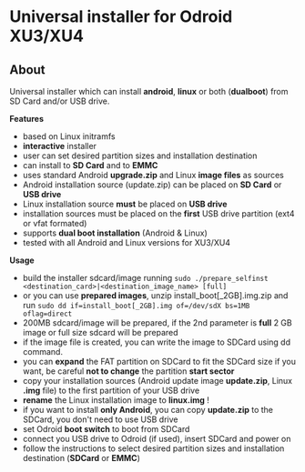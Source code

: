 Universal installer for Odroid XU3/XU4
======================================

About
-----

Universal installer which can install **android**, **linux** or both (**dualboot**) from SD Card and/or USB drive.

**Features**

- based on Linux initramfs
- **interactive** installer
- user can set desired partition sizes and installation destination
- can install to **SD Card** and to **EMMC**
- uses standard Android **upgrade.zip** and Linux **image files** as sources
- Android installation source (update.zip) can be placed on **SD Card** or **USB drive**
- Linux installation source **must** be placed on **USB drive**
- installation sources must be placed on the **first** USB drive partition (ext4 or vfat formated)
- supports **dual boot installation** (Android & Linux)
- tested with all Android and Linux versions for XU3/XU4

**Usage**

- build the installer sdcard/image running `sudo ./prepare_selfinst <destination_card>|<destination_image_name> [full]`
- or you can use **prepared images**, unzip install_boot[_2GB].img.zip and run `sudo dd if=install_boot[_2GB].img of=/dev/sdX bs=1MB oflag=direct`
- 200MB sdcard/image will be prepared, if the 2nd parameter is **full** 2 GB image or full size sdcard will be prepared
- if the image file is created, you can write the image to SDCard using dd command.
- you can **expand** the FAT partition on SDCard to fit the SDCard size if you want, be careful **not to change** the partition **start sector**
- copy your installation sources (Android update image **update.zip**, Linux **.img** file) to the first partition of your USB drive
- **rename** the Linux installation image to **linux.img** !
- if you want to install **only Android**, you can copy **update.zip** to the SDCard, you don't need to use USB drive
- set Odroid **boot switch** to boot from SDCard
- connect you USB drive to Odroid (if used), insert SDCard and power on
- follow the instructions to select desired partition sizes and installation destination (**SDCard** or **EMMC**)
